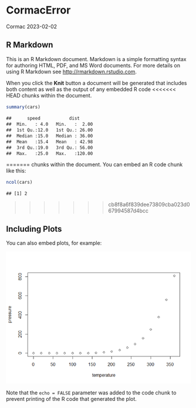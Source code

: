 CormacError
================
Cormac
2023-02-02

## R Markdown

This is an R Markdown document. Markdown is a simple formatting syntax
for authoring HTML, PDF, and MS Word documents. For more details on
using R Markdown see <http://rmarkdown.rstudio.com>.

When you click the **Knit** button a document will be generated that
includes both content as well as the output of any embedded R code
<<<<<<< HEAD
chunks within the document.

``` r
summary(cars)
```

    ##      speed           dist       
    ##  Min.   : 4.0   Min.   :  2.00  
    ##  1st Qu.:12.0   1st Qu.: 26.00  
    ##  Median :15.0   Median : 36.00  
    ##  Mean   :15.4   Mean   : 42.98  
    ##  3rd Qu.:19.0   3rd Qu.: 56.00  
    ##  Max.   :25.0   Max.   :120.00
=======
chunks within the document. You can embed an R code chunk like this:

``` r
ncol(cars)
```

    ## [1] 2
>>>>>>> cb8f8a6f839dee73809cba023d067994587d4bcc

## Including Plots

You can also embed plots, for example:

![](CormacError_files/figure-gfm/pressure-1.png)<!-- -->

Note that the `echo = FALSE` parameter was added to the code chunk to
prevent printing of the R code that generated the plot.
